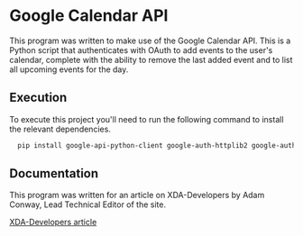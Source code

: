 # Google Calendar API

This program was written to make use of the Google Calendar API. This is a Python script that authenticates with OAuth to add events to the user's calendar, complete with the ability to remove the last added event and to list all upcoming events for the day.



## Execution

To execute this project you'll need to run the following command to install the relevant dependencies.

```bash
  pip install google-api-python-client google-auth-httplib2 google-auth-oauthlib pytz
```

## Documentation
This program was written for an article on XDA-Developers by Adam Conway, Lead Technical Editor of the site.

[XDA-Developers article](https://www.xda-developers.com/how-smart-google-calendar-python/)
